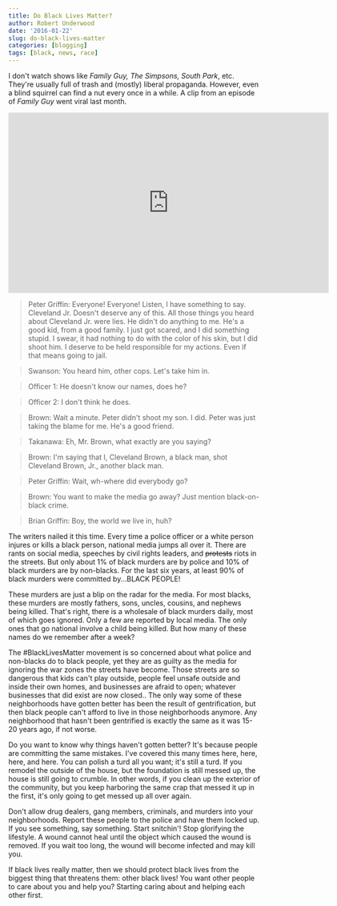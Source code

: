```yaml
---
title: Do Black Lives Matter?
author: Robert Underwood
date: '2016-01-22'
slug: do-black-lives-matter
categories: [blogging]
tags: [black, news, race]
---
```


I don't watch shows like *Family Guy, The Simpsons, South Park*, etc.  They're usually full of trash and (mostly) liberal propaganda.  However, even a blind squirrel can find a nut every once in a while.  A clip from an episode of *Family Guy* went viral last month.

<iframe title="MRC TV video player" src="https://www.mrctv.org/embed/142315" width="640" height="360" frameborder="0" allowfullscreen="allowfullscreen"></iframe>

> Peter Griffin: Everyone! Everyone! Listen, I have something to say. Cleveland Jr. Doesn't deserve any of this. All those things you heard about Cleveland Jr. were lies. He didn't do anything to me. He's a good kid, from a good family. I just got scared, and I did something stupid. I swear, it had nothing to do with the color of his skin, but I did shoot him. I deserve to be held responsible for my actions. Even if that means going to jail.

> Swanson: You heard him, other cops. Let's take him in.

> Officer 1: He doesn't know our names, does he?

> Officer 2: I don't think he does.

> Brown: Wait a minute. Peter didn't shoot my son. I did. Peter was just taking the blame for me. He's a good friend.

> Takanawa: Eh, Mr. Brown, what exactly are you saying?

> Brown: I'm saying that I, Cleveland Brown, a black man, shot Cleveland Brown, Jr., another black man.

> Peter Griffin: Wait, wh-where did everybody go?

> Brown: You want to make the media go away? Just mention black-on-black crime.

> Brian Griffin: Boy, the world we live in, huh?

The writers nailed it this time.  Every time a police officer or a white person injures or kills a black person, national media jumps all over it.  There are rants on social media, speeches by civil rights leaders, and ~~protests~~ riots in the streets.  But only about 1% of black murders are by police and 10% of black murders are by non-blacks.  For the last six years, at least 90% of black murders were committed by...BLACK PEOPLE!

These murders are just a blip on the radar for the media.  For most blacks, these murders are mostly fathers, sons, uncles, cousins, and nephews being killed.  That's right, there is a wholesale of black murders daily, most of which goes ignored.  Only a few are reported by local media.  The only ones that go national involve a child being killed.  But how many of these names do we remember after a week?

The #BlackLivesMatter movement is so concerned about what police and non-blacks do to black people, yet they are as guilty as the media for ignoring the war zones the streets have become.  Those streets are so dangerous that kids can't play outside, people feel unsafe outside and inside their own homes, and businesses are afraid to open; whatever businesses that did exist are now closed..  The only way some of these neighborhoods have gotten better has been the result of gentrification, but then black people can't afford to live in those neighborhoods anymore.  Any neighborhood that hasn't been gentrified is exactly the same as it was 15-20 years ago, if not worse.

Do you want to know why things haven't gotten better?  It's because people are committing the same mistakes.  I've covered this many times here, here, here, and here.  You can polish a turd all you want; it's still a turd.  If you remodel the outside of the house, but the foundation is still messed up, the house is still going to crumble.  In other words, if you clean up the exterior of the community, but you keep harboring the same crap that messed it up in the first, it's only going to get messed up all over again.

Don't allow drug dealers, gang members, criminals, and murders into your neighborhoods.  Report these people to the police and have them locked up.  If you see something, say something.  Start snitchin'!  Stop glorifying the lifestyle.  A wound cannot heal until the object which caused the wound is removed.  If you wait too long, the wound will become infected and may kill you.

If black lives really matter, then we should protect black lives from the biggest thing that threatens them:  other black lives!  You want other people to care about you and help you?  Starting caring about and helping each other first.